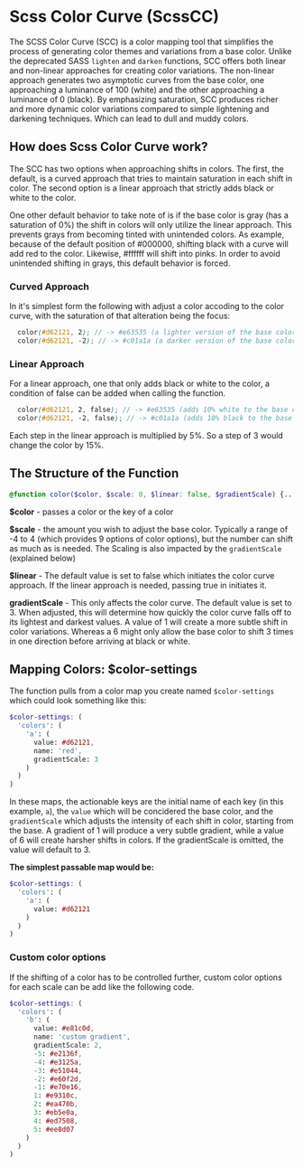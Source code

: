 # Scss Color Curve (ScssCC)

The SCSS Color Curve (SCC) is a color mapping tool that simplifies the process of generating color themes and variations from a base color. Unlike the deprecated SASS <code>lighten</code> and <code>darken</code> functions, SCC offers both linear and non-linear approaches for creating color variations. The non-linear approach generates two asymptotic curves from the base color, one approaching a luminance of 100 (white) and the other approaching a luminance of 0 (black). By emphasizing saturation, SCC produces richer and more dynamic color variations compared to simple lightening and darkening techniques. Which can lead to dull and muddy colors.

## How does Scss Color Curve work?
The SCC has two options when approaching shifts in colors. The first, the default, is a curved approach that tries to maintain saturation in each shift in color. The second option is a linear approach that strictly adds black or white to the color.

One other default behavior to take note of is if the base color is gray (has a saturation of 0%) the shift in colors will only utilize the linear approach. This prevents grays from becoming tinted with unintended colors. As example, because of the default position of #000000, shifting black with a curve will add red to the color. Likewise, #ffffff will shift into pinks. In order to avoid unintended shifting in grays, this default behavior is forced.


### Curved Approach
In it's simplest form the following with adjust a color accoding to the color curve, with the saturation of that alteration being the focus:

``` scss
  color(#d62121, 2); // -> #e63535 (a lighter version of the base color while maintaining proper saturation)
  color(#d62121, -2); // -> #c01a1a (a darker version of the base color while maintaining proper saturation)
```
### Linear Approach
For a linear approach, one that only adds black or white to the color, a condition of false can be added when calling the function.
``` scss
  color(#d62121, 2, false); // -> #e63535 (adds 10% white to the base color)
  color(#d62121, -2, false); // -> #c01a1a (adds 10% black to the base color)
```
Each step in the linear approach is multiplied by 5%. So a step of 3 would change the color by 15%.

## The Structure of the Function
``` scss 
@function color($color, $scale: 0, $linear: false, $gradientScale) {...}
```
**$color** - passes a color or the key of a color 

**$scale** - the amount you wish to adjust the base color. Typically a range of -4 to 4 (which provides 9 options of color options), but the number can shift as much as is needed. The Scaling is also impacted by the <code>gradientScale</code> (explained below)

**$linear** - The default value is set to false which initiates the color curve approach. If the linear approach is needed, passing true in initiates it.

**gradientScale** - This only affects the color curve. The default value is set to 3. When adjusted, this will determine how quickly the color curve falls off to its lightest and darkest values. A value of 1 will create a more subtle shift in color variations. Whereas a 6 might only allow the base color to shift 3 times in one direction before arriving at black or white.

## Mapping Colors: $color-settings
The function pulls from a color map you create named <code>$color-settings</code> which could look something like this:

``` scss
$color-settings: (
  'colors': (
    'a': (
      value: #d62121,
      name: 'red',
      gradientScale: 3
    )
  )
) 
```
In these maps, the actionable keys are the initial name of each key (in this example, <code>a</code>), the <code>value</code> which will be concidered the base color, and the <code>gradientScale</code> which adjusts the intensity of each shift in color, starting from the base. A gradient of 1 will produce a very subtle gradient, while a value of 6 will create harsher shifts in colors. If the gradientScale is omitted, the value will default to 3.

**The simplest passable map would be:**
``` scss
$color-settings: (
  'colors': (
    'a': (
      value: #d62121
    )
  )
) 
```

### Custom color options
If the shifting of a color has to be controlled further, custom color options for each scale can be add like the following code.
``` scss
$color-settings: (
  'colors': (
    'b': (
      value: #e81c0d,
      name: 'custom gradient',
      gradientScale: 2,
      -5: #e2136f, 
      -4: #e3125a, 
      -3: #e51044, 
      -2: #e60f2d, 
      -1: #e70e16, 
      1: #e9310c,
      2: #ea470b,
      3: #eb5e0a,
      4: #ed7508,
      5: #ee8d07
    )
  )
) 
```